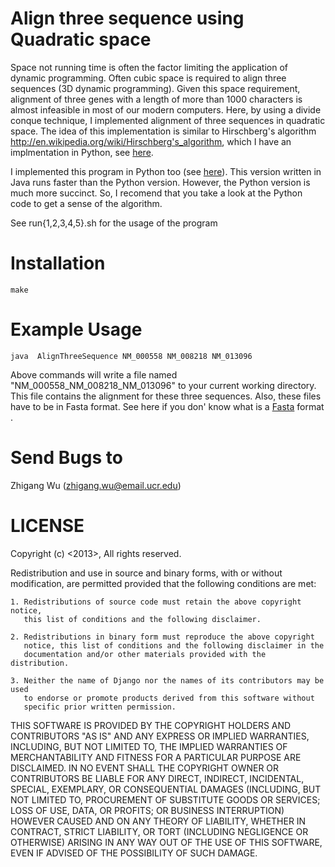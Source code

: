 Align three sequence using Quadratic space
===========================================

Space not running time is often the factor limiting the application of dynamic programming. 
Often cubic space is required to align three sequences (3D dynamic programming). Given this 
space requirement, alignment of three genes with a length of more than 1000 characters is 
almost infeasible in most of our modern computers. Here, by using a divide conque technique, 
I implemented alignment of three sequences in quadratic space. The idea of this implementation 
is similar to Hirschberg\'s algorithm http://en.wikipedia.org/wiki/Hirschberg's_algorithm, which 
I have an implmentation in Python, see [here](https://github.com/wuzhigang05/Dynamic-Programming-Linear-Space.git).

I implemented this program in Python too (see [here](https://github.com/wuzhigang05/Align-Three-Sequence-using-Quadratic-space.git)). This version written in Java runs faster than the Python version. 
However, the Python version is much more succinct. So, I recomend that you take a look at the Python code 
to get a sense of the algorithm.

See run{1,2,3,4,5}.sh for the usage of the program


Installation
============
    make


Example Usage
=============

    java  AlignThreeSequence NM_000558 NM_008218 NM_013096

Above commands will write a file named "NM_000558_NM_008218_NM_013096" to your current working directory.
This file contains the alignment for these three sequences. Also, these files have to be in Fasta format. See
here if you don' know what is a [Fasta](http://en.wikipedia.org/wiki/FASTA_format) format .

Send Bugs to
============
Zhigang Wu (zhigang.wu@email.ucr.edu)


LICENSE
=========
Copyright (c) <2013>, <Zhigang Wu>
All rights reserved.

Redistribution and use in source and binary forms, with or without modification,
are permitted provided that the following conditions are met:

    1. Redistributions of source code must retain the above copyright notice, 
       this list of conditions and the following disclaimer.
    
    2. Redistributions in binary form must reproduce the above copyright 
       notice, this list of conditions and the following disclaimer in the
       documentation and/or other materials provided with the distribution.

    3. Neither the name of Django nor the names of its contributors may be used
       to endorse or promote products derived from this software without
       specific prior written permission.

THIS SOFTWARE IS PROVIDED BY THE COPYRIGHT HOLDERS AND CONTRIBUTORS "AS IS" AND
ANY EXPRESS OR IMPLIED WARRANTIES, INCLUDING, BUT NOT LIMITED TO, THE IMPLIED
WARRANTIES OF MERCHANTABILITY AND FITNESS FOR A PARTICULAR PURPOSE ARE
DISCLAIMED. IN NO EVENT SHALL THE COPYRIGHT OWNER OR CONTRIBUTORS BE LIABLE FOR
ANY DIRECT, INDIRECT, INCIDENTAL, SPECIAL, EXEMPLARY, OR CONSEQUENTIAL DAMAGES
(INCLUDING, BUT NOT LIMITED TO, PROCUREMENT OF SUBSTITUTE GOODS OR SERVICES;
LOSS OF USE, DATA, OR PROFITS; OR BUSINESS INTERRUPTION) HOWEVER CAUSED AND ON
ANY THEORY OF LIABILITY, WHETHER IN CONTRACT, STRICT LIABILITY, OR TORT
(INCLUDING NEGLIGENCE OR OTHERWISE) ARISING IN ANY WAY OUT OF THE USE OF THIS
SOFTWARE, EVEN IF ADVISED OF THE POSSIBILITY OF SUCH DAMAGE.
